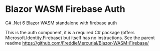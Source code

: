 # Blazor WASM Firebase Auth
C# .Net 6 Blazor WASM standalone with firebase auth

This is the auth component, it is a required C# package (offers Microsoft.Identity.Firebase) but itself has no instructions.
See the parent readme https://github.com/FreddieMercurial/Blazor-WASM-Firebase/
